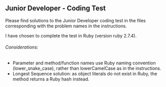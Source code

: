 
## Junior Developer - Coding Test

Please find solutions to the Junior Developer coding test in the files corresponding with the problem names in the instructions.

I have chosen to complete the test in Ruby (version ruby 2.7.4).

###### Considerations:
- Parameter and method/function names use Ruby naming convention (lower_snake_case), rather than lowerCamelCase as in the instructions.
- Longest Sequence solution: as object literals do not exist in Ruby, the method returns a Ruby hash instead.
